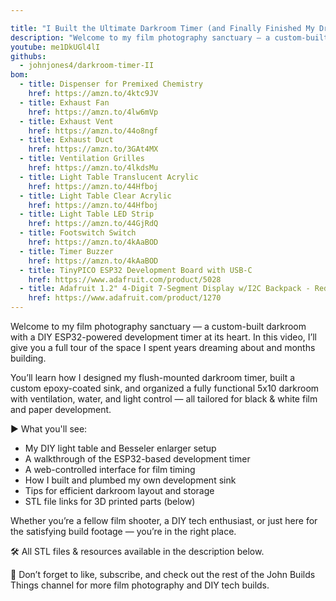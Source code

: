 ```yaml
---

title: "I Built the Ultimate Darkroom Timer (and Finally Finished My Dream Film Space)"
description: "Welcome to my film photography sanctuary — a custom-built darkroom with a DIY ESP32-powered development timer at its heart. In this video, I’ll give you a full tour of the space I spent years dreaming about and months building."
youtube: me1DkUGl4lI
githubs:
  - johnjones4/darkroom-timer-II
bom:
  - title: Dispenser for Premixed Chemistry
    href: https://amzn.to/4ktc9JV
  - title: Exhaust Fan
    href: https://amzn.to/4lw6mVp
  - title: Exhaust Vent
    href: https://amzn.to/44o8ngf
  - title: Exhaust Duct
    href: https://amzn.to/3GAt4MX
  - title: Ventilation Grilles
    href: https://amzn.to/4lkdsMu
  - title: Light Table Translucent Acrylic
    href: https://amzn.to/44Hfboj
  - title: Light Table Clear Acrylic
    href: https://amzn.to/44Hfboj
  - title: Light Table LED Strip
    href: https://amzn.to/44GjRdQ
  - title: Footswitch Switch
    href: https://amzn.to/4kAaBOD
  - title: Timer Buzzer 
    href: https://amzn.to/4kAaBOD
  - title: TinyPICO ESP32 Development Board with USB-C
    href: https://www.adafruit.com/product/5028
  - title: Adafruit 1.2" 4-Digit 7-Segment Display w/I2C Backpack - Red
    href: https://www.adafruit.com/product/1270
---
```


Welcome to my film photography sanctuary — a custom-built darkroom with a DIY ESP32-powered development timer at its heart. In this video, I’ll give you a full tour of the space I spent years dreaming about and months building.

You’ll learn how I designed my flush-mounted darkroom timer, built a custom epoxy-coated sink, and organized a fully functional 5x10 darkroom with ventilation, water, and light control — all tailored for black & white film and paper development.

▶️ What you'll see:

* My DIY light table and Besseler enlarger setup
* A walkthrough of the ESP32-based development timer
* A web-controlled interface for film timing
* How I built and plumbed my own development sink
* Tips for efficient darkroom layout and storage
* STL file links for 3D printed parts (below)

Whether you’re a fellow film shooter, a DIY tech enthusiast, or just here for the satisfying build footage — you’re in the right place.

🛠 All STL files & resources available in the description below.

📸 Don’t forget to like, subscribe, and check out the rest of the John Builds Things channel for more film photography and DIY tech builds.
